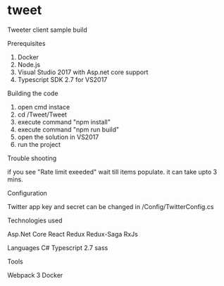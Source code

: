 # tweet
Tweeter client sample build

Prerequisites 

1. Docker
2. Node.js
5. Visual Studio 2017 with Asp.net core support
4. Typescript SDK 2.7 for VS2017

Building the code

1. open cmd instace
2. cd <projectdir>/Tweet/Tweet
3. execute command "npm install"
4. execute command "npm run build"
5. open the solution in VS2017
6. run the project

Trouble shooting

if you see "Rate limit exeeded" wait till items populate. it can take upto 3 mins.

Configuration

Twitter app key and secret can be changed in
<Project>/Config/TwitterConfig.cs


Technologies used

Asp.Net Core
React
Redux
Redux-Saga
RxJs

Languages
C#
Typescript 2.7
sass

Tools

Webpack 3
Docker
